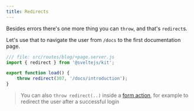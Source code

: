 ```yaml
---
title: Redirects
---
```


Besides errors there's one more thing you can `throw`, and that's `redirect`s.

Let's use that to navigate the user from `/docs` to the first documentation page.

```js
/// file: src/routes/blog/+page.server.js
import { redirect } from '@sveltejs/kit';

export function load() {
	throw redirect(307, '/docs/introduction');
}
```

> You can also `throw redirect(..)` inside a [form action](/tutorial/the-form-element), for example to redirect the user after a successful login
